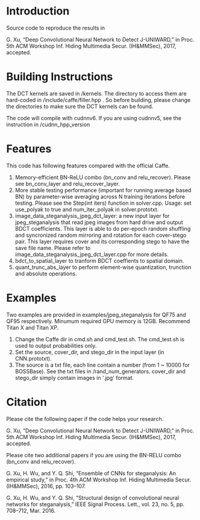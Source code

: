 # Introduction

Source code to reproduce the results in

G. Xu, “Deep Convolutional Neural Network to Detect J-UNIWARD,” in Proc. 5th ACM Workshop Inf. Hiding Multimedia Secur. (IH&MMSec), 2017, accepted.

# Building Instructions

The DCT kernels are saved in /kernels. The directory to access them are hard-coded in /include/caffe/filler.hpp
. So before building, please change the directories to make sure the DCT kernels can be found.

The code will compile with cudnnv6. If you are using cudnnv5, see the instruction in /cudnn_hpp_version

# Features
This code has following features compared with the official Caffe.

1) Memory-efficient BN-ReLU combo (bn_conv and relu_recover). Please see bn_conv_layer and relu_recover_layer.
2) More stable testing performance (important for running average based BN) by parameter-wise averaging across N training iterations before testing. Please see the Step(int iters) function in solver.cpp. Usage: set use_polyak to true and  num_iter_polyak in solver.prototxt.
3) image_data_steganalysis_jpeg_dct_layer: a new input layer for jpeg_steganalysis that read jpeg images from hard drive and output BDCT coefficients. This layer is able to do per-epoch random shuffling and syncronized random mirroring and rotation for each cover-stego pair. This layer requires cover and its corresponding stego to have the save file name. Please refer to image_data_steganalysis_jpeg_dct_layer.cpp for more details.
4) bdct_to_spatial_layer to tranform BDCT coeffients to spatial domain.
5) quant_trunc_abs_layer to perform element-wise quantization, trunction and absolute operations.

# Examples
Two examples are provided in examples/jpeg_steganalysis for QF75 and QF95 respectively. Minumum required GPU memory is 12GB. Recommend Titan X and Titan XP.

1) Change the Caffe dir in cmd.sh and cmd_test.sh. The cmd_test.sh is used to output probabilities only.
2) Set the source, cover_dir, and stego_dir in the input layer (in CNN.prototxt).
3) The source is a txt file, each line contain a number (from 1 ~ 10000 for BOSSBase). See the txt files in /rand_num_generators. cover_dir and stego_dir simply contain images in '.jpg' format.


# Citation

Please cite the following paper if the code helps your research.

G. Xu, “Deep Convolutional Neural Network to Detect J-UNIWARD,” in Proc. 5th ACM Workshop Inf. Hiding Multimedia Secur. (IH&MMSec), 2017, accepted.



Please cite two additional papers if you are using the BN-RELU combo (bn_conv and relu_recover).

G. Xu, H. Wu, and Y. Q. Shi, “Ensemble of CNNs for steganalysis: An empirical study,” in Proc. 4th ACM Workshop Inf. Hiding Multimedia Secur. (IH&MMSec), 2016, pp. 103–107.

G. Xu, H. Wu, and Y. Q. Shi, “Structural design of convolutional neural networks for steganalysis,” IEEE Signal Process. Lett., vol. 23, no. 5, pp. 708–712, Mar. 2016.

